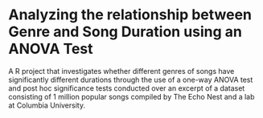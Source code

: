 # Analyzing the relationship between Genre and Song Duration using an ANOVA Test
A R project that investigates whether different genres of songs have significantly different durations through the use of a one-way ANOVA test and post hoc significance tests conducted over an excerpt of a dataset consisting of 1 million popular songs compiled by The Echo Nest and a lab at Columbia University.

